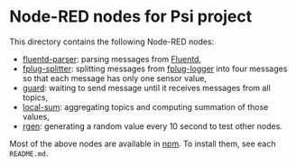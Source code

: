 # Node-RED nodes for Psi project
This directory contains the following Node-RED nodes:

* [fluentd-parser](./fluentd-parser/README.md):
  parsing messages from [Fluentd](http://www.fluentd.org/),
* [fplug-splitter](./fplug-splitter/README.md):
  splitting messages from
  [fplug-logger](https://github.com/jkawamoto/fplug-logger) into four messages
  so that each message has only one sensor value,
* [guard](./guard/README.md): waiting to send message until it receives messages
  from all topics,
* [local-sum](./local-sum/README.md): aggregating topics and computing summation
  of those values,
* [rgen](./rgen/README.md): generating a random value every 10 second to test
  other nodes.

Most of the above nodes are available in [npm](https://www.npmjs.com/).
To install them, see each `README.md`.
